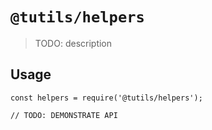 # `@tutils/helpers`

> TODO: description

## Usage

```
const helpers = require('@tutils/helpers');

// TODO: DEMONSTRATE API
```
